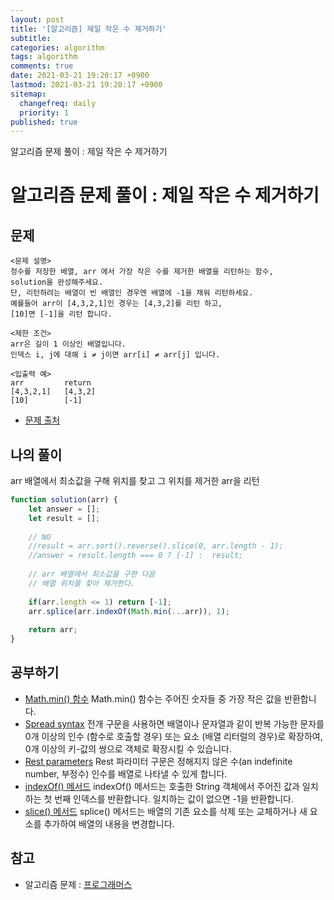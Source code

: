 ```yaml
---
layout: post
title: '[알고리즘] 제일 작은 수 제거하기'
subtitle: 
categories: algorithm
tags: algorithm
comments: true
date: 2021-03-21 19:20:17 +0900
lastmod: 2021-03-21 19:20:17 +0900
sitemap:
  changefreq: daily
  priority: 1
published: true
---
```


알고리즘 문제 풀이 : 제일 작은 수 제거하기<br />

# 알고리즘 문제 풀이 : 제일 작은 수 제거하기

## 문제 
```text
<문제 설명>
정수를 저장한 배열, arr 에서 가장 작은 수를 제거한 배열을 리턴하는 함수, 
solution을 완성해주세요. 
단, 리턴하려는 배열이 빈 배열인 경우엔 배열에 -1을 채워 리턴하세요. 
예를들어 arr이 [4,3,2,1]인 경우는 [4,3,2]를 리턴 하고, 
[10]면 [-1]을 리턴 합니다.

<제한 조건>
arr은 길이 1 이상인 배열입니다.
인덱스 i, j에 대해 i ≠ j이면 arr[i] ≠ arr[j] 입니다.

<입출력 예>
arr         return
[4,3,2,1]   [4,3,2]
[10]        [-1]
```

* [문제 출처](https://programmers.co.kr/learn/courses/30/lessons/12935#)



## 나의 풀이
arr 배열에서 최소값을 구해 위치를 찾고
그 위치를 제거한 arr을 리턴

```javascript
function solution(arr) {
    let answer = [];
    let result = [];
    
    // NO
    //result = arr.sort().reverse().slice(0, arr.length - 1);
    //answer = result.length === 0 ? [-1] :  result;
    
    // arr 배열에서 최소값을 구한 다음
    // 배열 위치를 찾아 제거한다.
    
    if(arr.length <= 1) return [-1];
    arr.splice(arr.indexOf(Math.min(...arr)), 1);
    
    return arr;
}
```



## 공부하기
- [Math.min() 함수](https://developer.mozilla.org/ko/docs/Web/JavaScript/Reference/Global_Objects/Math/min)
Math.min() 함수는 주어진 숫자들 중 가장 작은 값을 반환합니다.
- [Spread syntax](https://developer.mozilla.org/ko/docs/Web/JavaScript/Reference/Operators/Spread_syntax)
전개 구문을 사용하면 배열이나 문자열과 같이 반복 가능한 문자를 0개 이상의 인수 (함수로 호출할 경우) 또는 요소 (배열 리터럴의 경우)로 확장하여, 0개 이상의 키-값의 쌍으로 객체로 확장시킬 수 있습니다.
- [Rest parameters](https://developer.mozilla.org/ko/docs/Web/JavaScript/Reference/Functions/rest_parameters)
Rest 파라미터 구문은 정해지지 않은 수(an indefinite number, 부정수) 인수를 배열로 나타낼 수 있게 합니다.
- [indexOf() 메서드](https://developer.mozilla.org/ko/docs/Web/JavaScript/Reference/Global_Objects/String/indexOf)
indexOf() 메서드는 호출한 String 객체에서 주어진 값과 일치하는 첫 번째 인덱스를 반환합니다. 일치하는 값이 없으면 -1을 반환합니다. 
- [slice() 메서드](https://developer.mozilla.org/ko/docs/Web/JavaScript/Reference/Global_Objects/Array/splice)
splice() 메서드는 배열의 기존 요소를 삭제 또는 교체하거나 새 요소를 추가하여 배열의 내용을 변경합니다.



## 참고
- 알고리즘 문제 : [프로그래머스](https://programmers.co.kr)